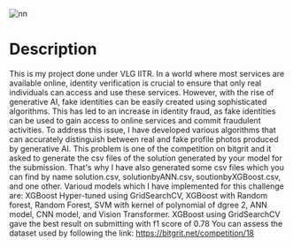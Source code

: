 ![nn](https://github.com/deep0505sharma/AI_Image_Detection/assets/83660142/c92a222d-8b07-45e8-a353-840a4bb635a7)
# Description
This is my project done under VLG IITR.
In a world where most services are available online, identity verification is crucial to ensure that only real individuals can access and use these services. However, with the rise of generative AI, fake identities can be easily created using sophisticated algorithms. This has led to an increase in identity fraud, as fake identities can be used to gain access to online services and commit fraudulent activities.
To address this issue, I have developed various algorithms that can accurately distinguish between real and fake profile photos produced by generative AI.
This problem is one of the competition on bitgrit and it asked to generate the csv files of the solution generated by your model for the submission. That's why I have also generated some csv files which you can find by name solution.csv, solutionbyANN.csv, soutionbyXGBoost.csv, and one other.
Varioud models which I have implemented for this challenge are: XGBoost Hyper-tuned using GridSearchCV, XGBoost with Random forest, Random Forest, SVM with kernel of polynomial of dgree 2, ANN model, CNN model, and Vision Transformer.
XGBoost using GridSearchCV gave the best result on submitting with f1 score of 0.78
You can assess the dataset used by following the link: https://bitgrit.net/competition/18
